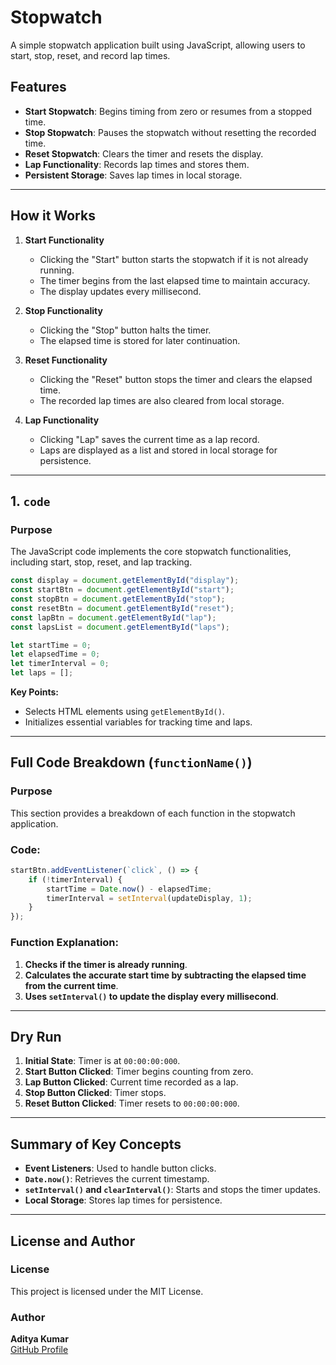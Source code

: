 # Stopwatch

A simple stopwatch application built using JavaScript, allowing users to start, stop, reset, and record lap times.

## **Features**

- **Start Stopwatch**: Begins timing from zero or resumes from a stopped time.
- **Stop Stopwatch**: Pauses the stopwatch without resetting the recorded time.
- **Reset Stopwatch**: Clears the timer and resets the display.
- **Lap Functionality**: Records lap times and stores them.
- **Persistent Storage**: Saves lap times in local storage.

---

## **How it Works**

1. **Start Functionality**
   - Clicking the "Start" button starts the stopwatch if it is not already running.
   - The timer begins from the last elapsed time to maintain accuracy.
   - The display updates every millisecond.

2. **Stop Functionality**
   - Clicking the "Stop" button halts the timer.
   - The elapsed time is stored for later continuation.

3. **Reset Functionality**
   - Clicking the "Reset" button stops the timer and clears the elapsed time.
   - The recorded lap times are also cleared from local storage.

4. **Lap Functionality**
   - Clicking "Lap" saves the current time as a lap record.
   - Laps are displayed as a list and stored in local storage for persistence.

---

## **1. `code`**

### **Purpose**

The JavaScript code implements the core stopwatch functionalities, including start, stop, reset, and lap tracking.

```javascript
const display = document.getElementById("display");
const startBtn = document.getElementById("start");
const stopBtn = document.getElementById("stop");
const resetBtn = document.getElementById("reset");
const lapBtn = document.getElementById("lap");
const lapsList = document.getElementById("laps");

let startTime = 0;
let elapsedTime = 0;
let timerInterval = 0;
let laps = [];
```

**Key Points:**

- Selects HTML elements using `getElementById()`.
- Initializes essential variables for tracking time and laps.

---

## **Full Code Breakdown (`functionName()`)**

### **Purpose**

This section provides a breakdown of each function in the stopwatch application.

### **Code:**

```javascript
startBtn.addEventListener(`click`, () => {
    if (!timerInterval) {
        startTime = Date.now() - elapsedTime;
        timerInterval = setInterval(updateDisplay, 1);
    }
});
```

### **Function Explanation:**

1. **Checks if the timer is already running**.
2. **Calculates the accurate start time by subtracting the elapsed time from the current time**.
3. **Uses `setInterval()` to update the display every millisecond**.

---

## **Dry Run**

1. **Initial State**: Timer is at `00:00:00:000`.
2. **Start Button Clicked**: Timer begins counting from zero.
3. **Lap Button Clicked**: Current time recorded as a lap.
4. **Stop Button Clicked**: Timer stops.
5. **Reset Button Clicked**: Timer resets to `00:00:00:000`.

---

## **Summary of Key Concepts**

- **Event Listeners**: Used to handle button clicks.
- **`Date.now()`**: Retrieves the current timestamp.
- **`setInterval()` and `clearInterval()`**: Starts and stops the timer updates.
- **Local Storage**: Stores lap times for persistence.

---

## **License and Author**

### **License**

This project is licensed under the MIT License.

### **Author**

**Aditya Kumar**  
[GitHub Profile](https://github.com/itsadityakr)

